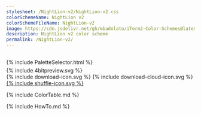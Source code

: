 ```yaml
---
stylesheet: /NightLion-v2/NightLion-v2.css
colorSchemeName: NightLion v2
colorSchemeFileName: NightLion-v2
image: https://cdn.jsdelivr.net/gh/mbadolato/iTerm2-Color-Schemes@latest/screenshots/NightLion_v2.png
description: NightLion v2 color scheme
permalink: /NightLion-v2/
---
```


<h2 style='text-align:center'>
    <a id='colorSchemeNameLink' href='#'>
        <span class='ColorSchemeFileName'></span>
    </a>
</h2>

<div class='centeredText' style='margin-bottom:1%'>
{% include PaletteSelector.html %}
</div>

<div class='centeredText'>
{% include 4bitpreview.svg %}
</div>

<div class='centeredText'>
    <a id='downloadSchemeLink' class='padded'>
{% include download-icon.svg %}
    </a>
    <a id='cdnSchemeLink' class='padded'>
{% include download-cloud-icon.svg %}
    </a>
    <a id='feelingLucky' href="javascript:feelingLucky(document.getElementById('themeSelector'))" class='padded'>
{% include shuffle-icon.svg %}
    </a>    
</div>

{% include ColorTable.md %}

{% include HowTo.md %}

